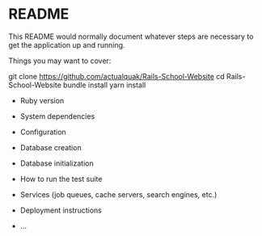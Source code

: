 # README

This README would normally document whatever steps are necessary to get the
application up and running.

Things you may want to cover:

git clone https://github.com/actualquak/Rails-School-Website
cd Rails-School-Website
bundle install
yarn install

* Ruby version

* System dependencies

* Configuration

* Database creation

* Database initialization

* How to run the test suite

* Services (job queues, cache servers, search engines, etc.)

* Deployment instructions

* ...
